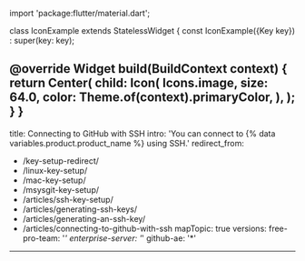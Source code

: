 import 'package:flutter/material.dart';

class IconExample extends StatelessWidget {
  const IconExample({Key key}) : super(key: key);

  @override
  Widget build(BuildContext context) {
    return Center(
      child: Icon(
        Icons.image,
        size: 64.0,
        color: Theme.of(context).primaryColor,
      ),
    );
  }
}
---
title: Connecting to GitHub with SSH
intro: 'You can connect to {% data variables.product.product_name %} using SSH.'
redirect_from:
  - /key-setup-redirect/
  - /linux-key-setup/
  - /mac-key-setup/
  - /msysgit-key-setup/
  - /articles/ssh-key-setup/
  - /articles/generating-ssh-keys/
  - /articles/generating-an-ssh-key/
  - /articles/connecting-to-github-with-ssh
mapTopic: true
versions:
  free-pro-team: '*'
  enterprise-server: '*'
  github-ae: '*'
---

